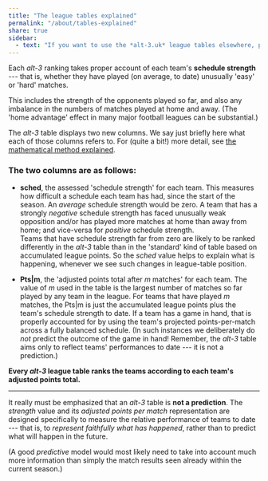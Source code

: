 ```yaml
---
title: "The league tables explained"
permalink: "/about/tables-explained"
share: true
sidebar:
  - text: "If you want to use the *alt-3.uk* league tables elsewhere, please be sure to read the [License and Disclaimer](/about/license) page first."
---
```


Each *alt-3* ranking takes proper account of each team's **schedule strength** ---
that is, whether they have played (on average, to date) unusually 'easy' or
'hard' matches.

This includes the strength of the opponents played so far, and also 
any imbalance in the numbers of matches played at home and away.  (The 'home
advantage' effect in many major football leagues can be substantial.)

The *alt-3* table displays two new columns.  We say just briefly here 
what each of those columns refers to.  For (quite a bit!) more detail, 
see [the mathematical method explained](./the-maths/).

### The two columns are as follows:

- **sched**, the assessed 'schedule strength' for each team.  This measures how
difficult a schedule each team has had, since the start of the season.  An 
*average* 
schedule strength would be zero. 
A team that has a strongly *negative* schedule strength
has faced unusually weak opposition and/or has played more matches at home than 
away from home; and vice-versa for *positive* schedule strength.  
Teams that
have schedule strength far from zero are likely to be ranked differently in the 
*alt-3* table than in the 'standard' kind of table based on accumulated 
league points.  So 
the *sched* value helps to explain what is happening,
whenever we see such changes in league-table position.

- **Pts\|m**, the 'adjusted points total after *m* matches' for each team. The value
of *m* used in the table is the largest number of matches so far played by any
team in the league.  For teams that have played *m* matches, the Pts\|m is just
the accumulated league points plus the team's schedule strength to date.  If a team has
a game in hand, that is properly 
accounted for by using the team's projected points-per-match
across a fully balanced schedule. (In such instances we 
deliberately do *not* predict the outcome of the game in hand!
Remember, the *alt-3* table aims only to reflect teams' performances to date --- it
is not a prediction.)


**Every *alt-3* league table ranks the teams 
according to each team's adjusted points total.**


-----

It really must be emphasized that an *alt-3* table is **not a prediction**.
The *strength* value
and its *adjusted points per match* representation are designed
specifically to measure the relative performance of teams to date --- that is, to 
*represent faithfully what has happened*, rather than to predict 
what will happen in the future. 

(A good *predictive* model would
most likely need to take into account much more information than
simply the match results seen already within the current season.)




